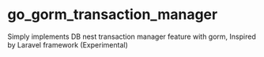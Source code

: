 # go_gorm_transaction_manager
Simply implements DB nest transaction manager feature with gorm, Inspired by Laravel framework (Experimental)
